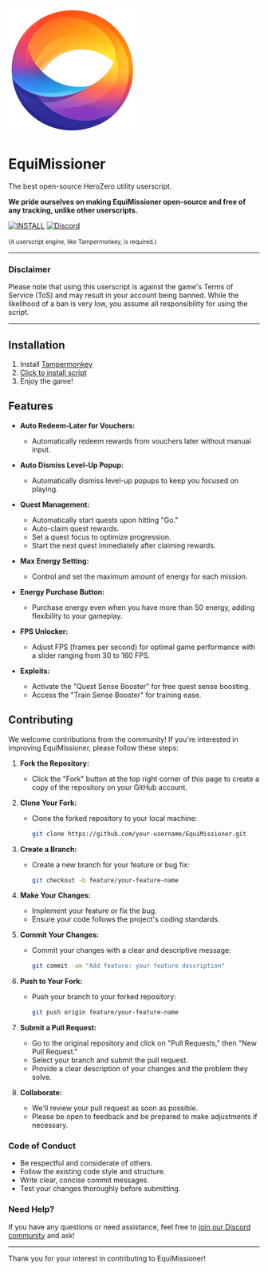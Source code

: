 <img src="https://github.com/Equihub/EquiMissioner/blob/main/Equimissioner-small.png?raw=true" alt="EquiMissioner Logo" width="256px">

# EquiMissioner
The best open-source HeroZero utility userscript.

**We pride ourselves on making EquiMissioner open-source and free of any tracking, unlike other userscripts.**

[![INSTALL](https://img.shields.io/badge/INSTALL-GREEN?style=for-the-badge)](https://raw.githubusercontent.com/Equihub/EquiMissioner/refs/heads/main/EquiMissioner.user.js)
[![Discord](https://img.shields.io/badge/Join%20our%20Discord-7289DA?style=for-the-badge&logo=discord&logoColor=white)](https://discord.gg/ZEXdQreFxF)

<small>(A userscript engine, like Tampermonkey, is required.)</small>

---

### **Disclaimer**

Please note that using this userscript is against the game's Terms of Service (ToS) and may result in your account being banned. While the likelihood of a ban is very low, you assume all responsibility for using the script.

---

## Installation

1. Install [Tampermonkey](https://tampermonkey.net/)
2. [Click to install script](https://raw.githubusercontent.com/Equihub/EquiMissioner/refs/heads/main/EquiMissioner.user.js)
3. Enjoy the game!

## Features

- **Auto Redeem-Later for Vouchers:**
  - Automatically redeem rewards from vouchers later without manual input.

- **Auto Dismiss Level-Up Popup:**
  - Automatically dismiss level-up popups to keep you focused on playing.

- **Quest Management:**
  - Automatically start quests upon hitting "Go."
  - Auto-claim quest rewards.
  - Set a quest focus to optimize progression.
  - Start the next quest immediately after claiming rewards.

- **Max Energy Setting:**
  - Control and set the maximum amount of energy for each mission.

- **Energy Purchase Button:**
  - Purchase energy even when you have more than 50 energy, adding flexibility to your gameplay.

- **FPS Unlocker:**
  - Adjust FPS (frames per second) for optimal game performance with a slider ranging from 30 to 160 FPS.

- **Exploits:**
  - Activate the "Quest Sense Booster" for free quest sense boosting.
  - Access the "Train Sense Booster" for training ease.

## Contributing

We welcome contributions from the community! If you're interested in improving EquiMissioner, please follow these steps:

1. **Fork the Repository:**
   - Click the "Fork" button at the top right corner of this page to create a copy of the repository on your GitHub account.

2. **Clone Your Fork:**
   - Clone the forked repository to your local machine:
     ```bash
     git clone https://github.com/your-username/EquiMissioner.git
     ```

3. **Create a Branch:**
   - Create a new branch for your feature or bug fix:
     ```bash
     git checkout -b feature/your-feature-name
     ```

4. **Make Your Changes:**
   - Implement your feature or fix the bug.
   - Ensure your code follows the project's coding standards.

5. **Commit Your Changes:**
   - Commit your changes with a clear and descriptive message:
     ```bash
     git commit -am "Add feature: your feature description"
     ```

6. **Push to Your Fork:**
   - Push your branch to your forked repository:
     ```bash
     git push origin feature/your-feature-name
     ```

7. **Submit a Pull Request:**
   - Go to the original repository and click on "Pull Requests," then "New Pull Request."
   - Select your branch and submit the pull request.
   - Provide a clear description of your changes and the problem they solve.

8. **Collaborate:**
   - We'll review your pull request as soon as possible.
   - Please be open to feedback and be prepared to make adjustments if necessary.

### Code of Conduct

- Be respectful and considerate of others.
- Follow the existing code style and structure.
- Write clear, concise commit messages.
- Test your changes thoroughly before submitting.

### Need Help?

If you have any questions or need assistance, feel free to [join our Discord community](https://discord.gg/ZEXdQreFxF) and ask!

---

Thank you for your interest in contributing to EquiMissioner!
